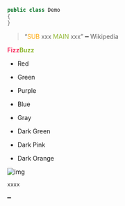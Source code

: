 ```csharp
public class Demo
{
}
```
<!-- .element: style="width:65%;font-size:1rem" -->

> “<font color="orange">SUB</font> xxx <font color="#8fb730">MAIN</font> xxx” ━ Wikipedia
<!-- .element: style="width:100%;font-size:2.1rem" -->

<font color="#f92f60">**Fizz**</font><font color="#8fb730">**Buzz**</font>
<!-- .element: style="font-size:10rem" -->

<!-- .element: style="margin-top:0px;font-size:1.8rem" -->

* Red
<!-- .element: style="color:#f92f60;font-size:1.8rem" -->

* Green
<!-- .element: style="color:#8fb730;font-size:1.8rem" -->

* Purple
<!-- .element: style="color:#ad5dc1;font-size:1.8rem" -->

* Blue
<!-- .element: style="color:#3f8dd5;font-size:1.8rem" -->

* Gray
<!-- .element: style="color:#747474;font-size:1.8rem" -->

* Dark Green
<!-- .element: style="color:#2d9719;font-size:1.8rem" -->

* Dark Pink
<!-- .element: style="color:#9d0098;font-size:1.8rem" -->

* Dark Orange
<!-- .element: style="color:#cb640b;font-size:1.8rem" -->

![img](src)
<!-- .element: style="margin-top:0px;margin-bottom:0px" -->

`xxxx`
<!-- .element: class="small" -->

━